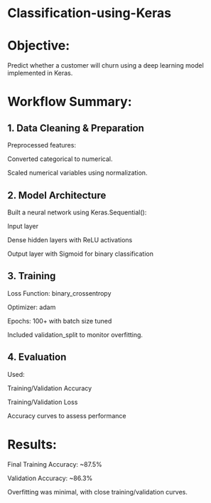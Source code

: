 # Classification-using-Keras





# Objective:
Predict whether a customer will churn using a deep learning model implemented in Keras.

# Workflow Summary:
## 1. Data Cleaning & Preparation
Preprocessed features:

Converted categorical to numerical.

Scaled numerical variables using normalization.

## 2. Model Architecture
Built a neural network using Keras.Sequential():

Input layer

Dense hidden layers with ReLU activations

Output layer with Sigmoid for binary classification

## 3. Training
Loss Function: binary_crossentropy

Optimizer: adam

Epochs: 100+ with batch size tuned

Included validation_split to monitor overfitting.

## 4. Evaluation
Used:

Training/Validation Accuracy

Training/Validation Loss

Accuracy curves to assess performance

#  Results:
Final Training Accuracy: ~87.5%

Validation Accuracy: ~86.3%

Overfitting was minimal, with close training/validation curves.
